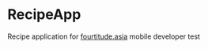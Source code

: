 # RecipeApp
Recipe application for [fourtitude.asia](https://www.fourtitude.asia/) mobile developer test
